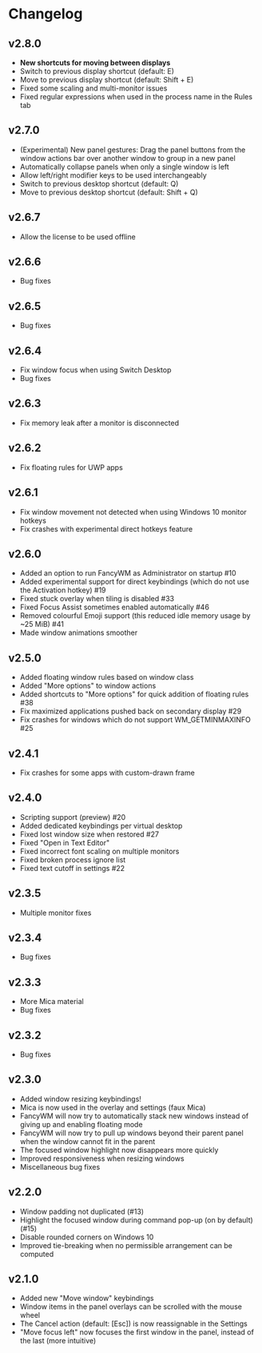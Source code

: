# Changelog

## v2.8.0
- **New shortcuts for moving between displays**
- Switch to previous display shortcut (default: E)
- Move to previous display shortcut (default: Shift + E)
- Fixed some scaling and multi-monitor issues
- Fixed regular expressions when used in the process name in the Rules tab

## v2.7.0
- (Experimental) New panel gestures: Drag the panel buttons from the window actions bar over another window to group in a new panel
- Automatically collapse panels when only a single window is left
- Allow left/right modifier keys to be used interchangeably
- Switch to previous desktop shortcut (default: Q)
- Move to previous desktop shortcut (default: Shift + Q)

## v2.6.7
- Allow the license to be used offline

## v2.6.6
- Bug fixes

## v2.6.5
- Bug fixes

## v2.6.4
- Fix window focus when using Switch Desktop
- Bug fixes

## v2.6.3
- Fix memory leak after a monitor is disconnected

## v2.6.2
- Fix floating rules for UWP apps

## v2.6.1
- Fix window movement not detected when using Windows 10 monitor hotkeys
- Fix crashes with experimental direct hotkeys feature

## v2.6.0
- Added an option to run FancyWM as Administrator on startup #10
- Added experimental support for direct keybindings (which do not use the Activation hotkey) #19
- Fixed stuck overlay when tiling is disabled #33
- Fixed Focus Assist sometimes enabled automatically #46
- Removed colourful Emoji support (this reduced idle memory usage by ~25 MiB) #41
- Made window animations smoother

## v2.5.0
- Added floating window rules based on window class
- Added "More options" to window actions
- Added shortcuts to "More options" for quick addition of floating rules #38
- Fix maximized applications pushed back on secondary display #29
- Fix crashes for windows which do not support WM_GETMINMAXINFO #25

## v2.4.1
- Fix crashes for some apps with custom-drawn frame

## v2.4.0
- Scripting support (preview) #20
- Added dedicated keybindings per virtual desktop
- Fixed lost window size when restored #27
- Fixed "Open in Text Editor"
- Fixed incorrect font scaling on multiple monitors
- Fixed broken process ignore list
- Fixed text cutoff in settings #22

## v2.3.5
- Multiple monitor fixes

## v2.3.4
- Bug fixes

## v2.3.3
- More Mica material
- Bug fixes

## v2.3.2
- Bug fixes

## v2.3.0
- Added window resizing keybindings!
- Mica is now used in the overlay and settings (faux Mica)
- FancyWM will now try to automatically stack new windows instead of giving up and enabling floating mode
- FancyWM will now try to pull up windows beyond their parent panel when the window cannot fit in the parent
- The focused window highlight now disappears more quickly
- Improved responsiveness when resizing windows
- Miscellaneous bug fixes

## v2.2.0
- Window padding not duplicated (#13)
- Highlight the focused window during command pop-up (on by default) (#15)
- Disable rounded corners on Windows 10
- Improved tie-breaking when no permissible arrangement can be computed

## v2.1.0
- Added new "Move window" keybindings
- Window items in the panel overlays can be scrolled with the mouse wheel
- The Cancel action (default: [Esc]) is now reassignable in the Settings
- "Move focus left" now focuses the first window in the panel, instead of the last (more intuitive)
